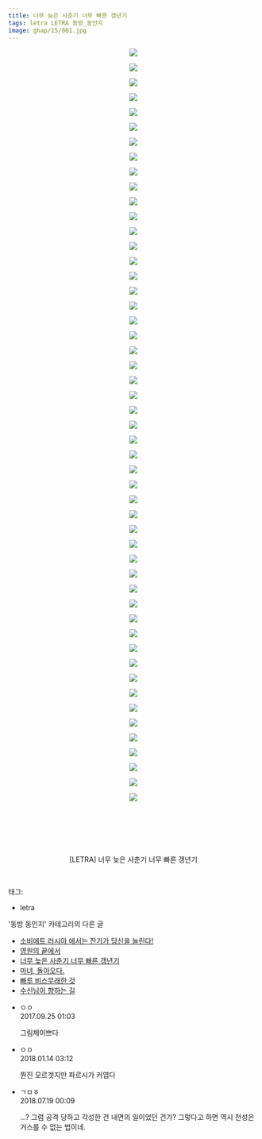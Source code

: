 ```yaml
---
title: 너무 늦은 사춘기 너무 빠른 갱년기
tags: letra LETRA 동방_동인지
image: ghap/15/001.jpg
---
```

<div class="article">
<p style="text-align: center; clear: none; float: none;"><img src="{{ site.nasurl }}/ghap/15/001.jpg"/></p>
<p style="text-align: center; clear: none; float: none;"><img src="{{ site.nasurl }}/ghap/15/002.jpg"/></p>
<p style="text-align: center; clear: none; float: none;"><img src="{{ site.nasurl }}/ghap/15/003.jpg"/></p>
<p style="text-align: center; clear: none; float: none;"><img src="{{ site.nasurl }}/ghap/15/004.jpg"/></p>
<p style="text-align: center; clear: none; float: none;"><img src="{{ site.nasurl }}/ghap/15/005.jpg"/></p>
<p style="text-align: center; clear: none; float: none;"><img src="{{ site.nasurl }}/ghap/15/006.jpg"/></p>
<p style="text-align: center; clear: none; float: none;"><img src="{{ site.nasurl }}/ghap/15/007.jpg"/></p>
<p style="text-align: center; clear: none; float: none;"><img src="{{ site.nasurl }}/ghap/15/008.jpg"/></p>
<p style="text-align: center; clear: none; float: none;"><img src="{{ site.nasurl }}/ghap/15/009.jpg"/></p>
<p style="text-align: center; clear: none; float: none;"><img src="{{ site.nasurl }}/ghap/15/010.jpg"/></p>
<p style="text-align: center; clear: none; float: none;"><img src="{{ site.nasurl }}/ghap/15/011.jpg"/></p>
<p style="text-align: center; clear: none; float: none;"><img src="{{ site.nasurl }}/ghap/15/012.jpg"/></p>
<p style="text-align: center; clear: none; float: none;"><img src="{{ site.nasurl }}/ghap/15/013.jpg"/></p>
<p style="text-align: center; clear: none; float: none;"><img src="{{ site.nasurl }}/ghap/15/014.jpg"/></p>
<p style="text-align: center; clear: none; float: none;"><img src="{{ site.nasurl }}/ghap/15/015.jpg"/></p>
<p style="text-align: center; clear: none; float: none;"><img src="{{ site.nasurl }}/ghap/15/016.jpg"/></p>
<p style="text-align: center; clear: none; float: none;"><img src="{{ site.nasurl }}/ghap/15/017.jpg"/></p>
<p style="text-align: center; clear: none; float: none;"><img src="{{ site.nasurl }}/ghap/15/018.jpg"/></p>
<p style="text-align: center; clear: none; float: none;"><img src="{{ site.nasurl }}/ghap/15/019.jpg"/></p>
<p style="text-align: center; clear: none; float: none;"><img src="{{ site.nasurl }}/ghap/15/020.jpg"/></p>
<p style="text-align: center; clear: none; float: none;"><img src="{{ site.nasurl }}/ghap/15/021.jpg"/></p>
<p style="text-align: center; clear: none; float: none;"><img src="{{ site.nasurl }}/ghap/15/022.jpg"/></p>
<p style="text-align: center; clear: none; float: none;"><img src="{{ site.nasurl }}/ghap/15/023.jpg"/></p>
<p style="text-align: center; clear: none; float: none;"><img src="{{ site.nasurl }}/ghap/15/024.jpg"/></p>
<p style="text-align: center; clear: none; float: none;"><img src="{{ site.nasurl }}/ghap/15/025.jpg"/></p>
<p style="text-align: center; clear: none; float: none;"><img src="{{ site.nasurl }}/ghap/15/026.jpg"/></p>
<p style="text-align: center; clear: none; float: none;"><img src="{{ site.nasurl }}/ghap/15/027.jpg"/></p>
<p style="text-align: center; clear: none; float: none;"><img src="{{ site.nasurl }}/ghap/15/028.jpg"/></p>
<p style="text-align: center; clear: none; float: none;"><img src="{{ site.nasurl }}/ghap/15/029.jpg"/></p>
<p style="text-align: center; clear: none; float: none;"><img src="{{ site.nasurl }}/ghap/15/030.jpg"/></p>
<p style="text-align: center; clear: none; float: none;"><img src="{{ site.nasurl }}/ghap/15/031.jpg"/></p>
<p style="text-align: center; clear: none; float: none;"><img src="{{ site.nasurl }}/ghap/15/032.jpg"/></p>
<p style="text-align: center; clear: none; float: none;"><img src="{{ site.nasurl }}/ghap/15/033.jpg"/></p>
<p style="text-align: center; clear: none; float: none;"><img src="{{ site.nasurl }}/ghap/15/034.jpg"/></p>
<p style="text-align: center; clear: none; float: none;"><img src="{{ site.nasurl }}/ghap/15/035.jpg"/></p>
<p style="text-align: center; clear: none; float: none;"><img src="{{ site.nasurl }}/ghap/15/036.jpg"/></p>
<p style="text-align: center; clear: none; float: none;"><img src="{{ site.nasurl }}/ghap/15/037.jpg"/></p>
<p style="text-align: center; clear: none; float: none;"><img src="{{ site.nasurl }}/ghap/15/038.jpg"/></p>
<p style="text-align: center; clear: none; float: none;"><img src="{{ site.nasurl }}/ghap/15/039.jpg"/></p>
<p style="text-align: center; clear: none; float: none;"><img src="{{ site.nasurl }}/ghap/15/040.jpg"/></p>
<p style="text-align: center; clear: none; float: none;"><img src="{{ site.nasurl }}/ghap/15/041.jpg"/></p>
<p style="text-align: center; clear: none; float: none;"><img src="{{ site.nasurl }}/ghap/15/042.jpg"/></p>
<p style="text-align: center; clear: none; float: none;"><img src="{{ site.nasurl }}/ghap/15/043.jpg"/></p>
<p style="text-align: center; clear: none; float: none;"><img src="{{ site.nasurl }}/ghap/15/044.jpg"/></p>
<p style="text-align: center; clear: none; float: none;"><img src="{{ site.nasurl }}/ghap/15/045.jpg"/></p>
<p style="text-align: center; clear: none; float: none;"><img src="{{ site.nasurl }}/ghap/15/046.jpg"/></p>
<p style="text-align: center; clear: none; float: none;"><img src="{{ site.nasurl }}/ghap/15/047.jpg"/></p>
<p style="text-align: center; clear: none; float: none;"><img src="{{ site.nasurl }}/ghap/15/048.jpg"/></p>
<p style="text-align: center; clear: none; float: none;"><img src="{{ site.nasurl }}/ghap/15/049.jpg"/></p>
<p style="text-align: center; clear: none; float: none;"><img src="{{ site.nasurl }}/ghap/15/050.jpg"/></p>
<p style="text-align: center; clear: none; float: none;"><img src="{{ site.nasurl }}/ghap/15/051.jpg"/></p>
<p style="text-align: center; clear: none; float: none;"><br/></p>
<p style="text-align: center; clear: none; float: none;"><br/></p>
<p style="text-align: center; clear: none; float: none;"><br/></p>
<p style="text-align: center; clear: none; float: none;">[LETRA] 너무 늦은 사춘기 너무 빠른 갱년기</p>
<p><br/></p>
</div><div class="tagTrail">
<p>태그: </p>
<ul>
<li>letra</li>
</ul>
</div><div class="another">
<p>'동방 동인지' 카테고리의 다른 글</p>
<ul>
<li><a href="/2016-06-16-ghap_17">소비에트 러시아 에서는 잔기가 당신을 늘린다!</a></li>
<li><a href="/2016-06-16-ghap_16">영원의 끝에서</a></li>
<li><a href="/2016-06-16-ghap_15">너무 늦은 사춘기 너무 빠른 갱년기</a></li>
<li><a href="/2016-06-16-ghap_14">마녀, 돌아오다.</a></li>
<li><a href="/2016-06-16-ghap_13">빠루 비스무래한 것</a></li>
<li><a href="/2016-06-16-ghap_12">수신님이 향하는 길</a></li>
</ul>
</div><div class="cb_module cb_fluid">
<div class="cb_wrt cb_profile">
<div class="comment">
<ul>
<li class="cb_thumb_off" id="comment15089798">
<div class="cb_comment_area">
<div class="cb_info_area">
<div class="cb_section">
<span class="cb_nick_name">ㅇㅇ</span>
</div>
<div class="cb_section">
<span class="cb_date">2017.09.25 01:03 </span>
</div>
</div>
<div class="cb_dsc_comment">
<p class="cb_dsc">
											그림체이쁘다
										</p>
</div>
</div></li>
<li class="cb_thumb_off" id="comment15173797">
<div class="cb_comment_area">
<div class="cb_info_area">
<div class="cb_section">
<span class="cb_nick_name">ㅇㅇ</span>
</div>
<div class="cb_section">
<span class="cb_date">2018.01.14 03:12 </span>
</div>
</div>
<div class="cb_dsc_comment">
<p class="cb_dsc">
											뭔진 모르겟지만 파르시가 커엽다
										</p>
</div>
</div></li>
<li class="cb_thumb_off" id="comment15289590">
<div class="cb_comment_area">
<div class="cb_info_area">
<div class="cb_section">
<span class="cb_nick_name">ㄱㅁㅎ</span>
</div>
<div class="cb_section">
<span class="cb_date">2018.07.19 00:09 </span>
</div>
</div>
<div class="cb_dsc_comment">
<p class="cb_dsc">
											...? 그럼 공격 당하고 각성한 건 내면의 일이었던 건가? 그렇다고 하면 역시 천성은 거스를 수 없는 법이네.
										</p>
</div>
</div></li>
</ul>
</div>
</div><!-- commentList close -->
</div>